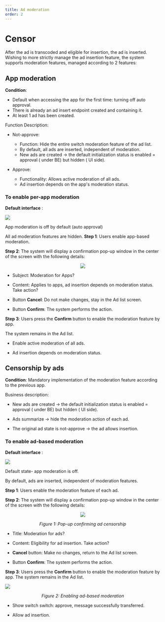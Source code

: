 ```yaml
---
title: Ad moderation
order: 2
---
```


# Censor

After the ad is transcoded and eligible for insertion, the ad is inserted. Wishing to more strictly manage the ad insertion feature, the system supports moderation features, managed according to 2 features:

## App moderation

**Condition**:

- Default when accessing the app for the first time: turning off auto approval.
- There is already an ad insert endpoint created and containing it.
- At least 1 ad has been created.

Function Description:

- Not-approve:

  - Function: Hide the entire switch moderation feature of the ad list.
  - By default, all ads are inserted, independent of moderation.
  - New ads are created → the default initialization status is enabled = approval ( under BE) but hidden ( UI side).

- Approve:
  - Functionality: Allows active moderation of all ads.
  - Ad insertion depends on the app's moderation status.

### To enable per-app moderation

**Default interface** :

![](/images/dai/list-ad-default-off.png)

App moderation is off by default (auto approval)

All ad moderation features are hidden.
**Step 1**: Users enable app-based moderation.

**Step 2**: The system will display a confirmation pop-up window in the center of the screen with the following details:

<center>

![](/images/dai/pop-up-confirm-approval-app.png)

</center>

- Subject: Moderation for Apps?

- Content: Applies to apps, ad insertion depends on moderation status. Take action?

- Button **Cancel**: Do not make changes, stay in the Ad list screen.

- Button **Confirm**: The system performs the action.

**Step 3**: Users press the **Confirm** button to enable the moderation feature by app.

The system remains in the Ad list.

- Enable active moderation of all ads.

- Ad insertion depends on moderation status.

## Censorship by ads

**Condition**: Mandatory implementation of the moderation feature according to the previous app.

Business description:

- New ads are created → the default initialization status is enabled = approval ( under BE) but hidden ( UI side).

- Ads summarize → hide the moderation action of each ad.

- The original ad state is not-approve → the ad allows insertion.

### To enable ad-based moderation

**Default interface** :

![](/images/dai/list-ad-default-off.png)

Default state- app moderation is off.

By default, ads are inserted, independent of moderation features.

**Step 1**: Users enable the moderation feature of each ad.

**Step 2**: The system will display a confirmation pop-up window in the center of the screen with the following details:

<center>

![](/images/dai/pop-up-confirm-approval-ad.png)

_Figure 1: Pop-up confirming ad censorship_

</center>

- Title: Moderation for ads?

- Content: Eligibility for ad insertion. Take action?

- **Cancel** button: Make no changes, return to the Ad list screen.

- Button **Confirm**: The system performs the action.

**Step 3**: Users press the **Confirm** button to enable the moderation feature by app.
The system remains in the Ad list.

![](/images/dai/list-ad-approval.png)

<center>

_Figure 2: Enabling ad-based moderation_

</center>
  

- Show switch switch: approve, message successfully transferred.

- Allow ad insertion.
